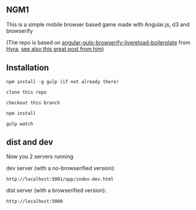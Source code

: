 ## NGM1

This is a simple mobile browser based game made with Angular.js, d3 and browserify

(The repo is based on [angular-gulp-browserify-livereload-boilerplate](https://github.com/Hyra/angular-gulp-browserify-livereload-boilerplate)
from [Hyra](https://github.com/Hyra), [see also this great post from him](http://mindthecode.com/lets-build-an-angularjs-app-with-browserify-and-gulp/))

## Installation

    npm install -g gulp (if not already there)

    clone this repo

    checkout this branch

    npm install

    gulp watch
    
## dist and dev 

Now you 2 servers running

dev server (with a no-browserified version):

    http://localhost:5001/app/index-dev.html
    
dist server (with a browserified version):

    http://localhost:5000

    
